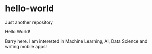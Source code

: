 # hello-world
Just another repository

Hello World!

Barry here. I am interested in Machine Learning, AI, Data Science and writing mobile apps!

